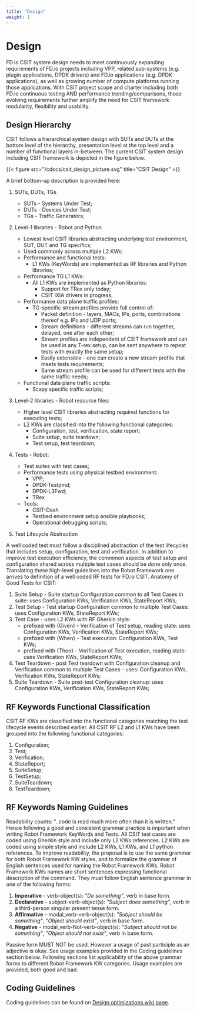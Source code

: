 ```yaml
---
title: "Design"
weight: 1
---
```


# Design

FD.io CSIT system design needs to meet continuously expanding requirements of
FD.io projects including VPP, related sub-systems (e.g. plugin applications,
DPDK drivers) and FD.io applications (e.g. DPDK applications), as well as
growing number of compute platforms running those applications. With CSIT
project scope and charter including both FD.io continuous testing AND
performance trending/comparisons, those evolving requirements further amplify
the need for CSIT framework modularity, flexibility and usability.

## Design Hierarchy

CSIT follows a hierarchical system design with SUTs and DUTs at the bottom level
of the hierarchy, presentation level at the top level and a number of functional
layers in-between. The current CSIT system design including CSIT framework is
depicted in the figure below.

{{< figure src="/cdocs/csit_design_picture.svg" title="CSIT Design" >}}

A brief bottom-up description is provided here:

1. SUTs, DUTs, TGs
   - SUTs - Systems Under Test;
   - DUTs - Devices Under Test;
   - TGs - Traffic Generators;
2. Level-1 libraries - Robot and Python
   - Lowest level CSIT libraries abstracting underlying test environment, SUT,
     DUT and TG specifics;
   - Used commonly across multiple L2 KWs;
   - Performance and functional tests:
     - L1 KWs (KeyWords) are implemented as RF libraries and Python
       libraries;
   - Performance TG L1 KWs:
     - All L1 KWs are implemented as Python libraries:
       - Support for TRex only today;
       - CSIT IXIA drivers in progress;
   - Performance data plane traffic profiles:
     - TG-specific stream profiles provide full control of:
       - Packet definition - layers, MACs, IPs, ports, combinations thereof
         e.g. IPs and UDP ports;
       - Stream definitions - different streams can run together, delayed,
         one after each other;
       - Stream profiles are independent of CSIT framework and can be used
         in any T-rex setup, can be sent anywhere to repeat tests with
         exactly the same setup;
       - Easily extensible - one can create a new stream profile that meets
         tests requirements;
       - Same stream profile can be used for different tests with the same
         traffic needs;
   - Functional data plane traffic scripts:
     - Scapy specific traffic scripts;
3. Level-2 libraries - Robot resource files:
   - Higher level CSIT libraries abstracting required functions for executing
     tests;
   - L2 KWs are classified into the following functional categories:
     - Configuration, test, verification, state report;
     - Suite setup, suite teardown;
     - Test setup, test teardown;
4. Tests - Robot:
   - Test suites with test cases;
   - Performance tests using physical testbed environment:
     - VPP;
     - DPDK-Testpmd;
     - DPDK-L3Fwd;
     - TRex
   - Tools:
     - CSIT-Dash
     - Testbed environment setup ansible playbooks;
     - Operational debugging scripts;

5. Test Lifecycle Abstraction

A well coded test must follow a disciplined abstraction of the test
lifecycles that includes setup, configuration, test and verification. In
addition to improve test execution efficiency, the commmon aspects of
test setup and configuration shared across multiple test cases should be
done only once. Translating these high-level guidelines into the Robot
Framework one arrives to definition of a well coded RF tests for FD.io
CSIT. Anatomy of Good Tests for CSIT:

1. Suite Setup - Suite startup Configuration common to all Test Cases in suite:
   uses Configuration KWs, Verification KWs, StateReport KWs;
2. Test Setup - Test startup Configuration common to multiple Test Cases: uses
   Configuration KWs, StateReport KWs;
3. Test Case - uses L2 KWs with RF Gherkin style:
   - prefixed with {Given} - Verification of Test setup, reading state: uses
     Configuration KWs, Verification KWs, StateReport KWs;
   - prefixed with {When} - Test execution: Configuration KWs, Test KWs;
   - prefixed with {Then} - Verification of Test execution, reading state: uses
     Verification KWs, StateReport KWs;
4. Test Teardown - post Test teardown with Configuration cleanup and
   Verification common to multiple Test Cases - uses: Configuration KWs,
   Verification KWs, StateReport KWs;
5. Suite Teardown - Suite post-test Configuration cleanup: uses Configuration
   KWs, Verification KWs, StateReport KWs;

## RF Keywords Functional Classification

CSIT RF KWs are classified into the functional categories matching the test
lifecycle events described earlier. All CSIT RF L2 and L1 KWs have been grouped
into the following functional categories:

1. Configuration;
2. Test;
3. Verification;
4. StateReport;
5. SuiteSetup;
6. TestSetup;
7. SuiteTeardown;
8. TestTeardown;

## RF Keywords Naming Guidelines

Readability counts: "..code is read much more often than it is written."
Hence following a good and consistent grammar practice is important when
writing Robot Framework KeyWords and Tests. All CSIT test cases
are coded using Gherkin style and include only L2 KWs references. L2 KWs are
coded using simple style and include L2 KWs, L1 KWs, and L1 python references.
To improve readability, the proposal is to use the same grammar for both
Robot Framework KW styles, and to formalize the grammar of English
sentences used for naming the Robot Framework KWs. Robot
Framework KWs names are short sentences expressing functional description of
the command. They must follow English sentence grammar in one of the following
forms:

1. **Imperative** - verb-object(s): *"Do something"*, verb in base form.
2. **Declarative** - subject-verb-object(s): *"Subject does something"*, verb in
   a third-person singular present tense form.
3. **Affirmative** - modal_verb-verb-object(s): *"Subject should be something"*,
   *"Object should exist"*, verb in base form.
4. **Negative** - modal_verb-Not-verb-object(s): *"Subject should not be
   something"*, *"Object should not exist"*, verb in base form.

Passive form MUST NOT be used. However a usage of past participle as an
adjective is okay. See usage examples provided in the Coding guidelines
section below. Following sections list applicability of the above
grammar forms to different Robot Framework KW categories. Usage
examples are provided, both good and bad.

## Coding Guidelines

Coding guidelines can be found on
[Design optimizations wiki page](https://wiki.fd.io/view/CSIT/Design_Optimizations).
